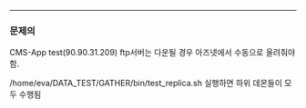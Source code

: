 
-----

### 문제의 
CMS-App test(90.90.31.209) ftp서버는 다운될 경우 아즈넷에서 수동으로 올려줘야함.


/home/eva/DATA_TEST/GATHER/bin/test_replica.sh 실행하면 하위 데몬들이 모두 수행됨
<!--stackedit_data:
eyJoaXN0b3J5IjpbLTMxMTQ0NTI5NCwxNTU1MTE3MTkxLDgwMD
Y0MDIwNiw1NDk4OTQzNTUsLTIwMTg2ODg4NjUsLTIwODg3NDY2
MTJdfQ==
-->